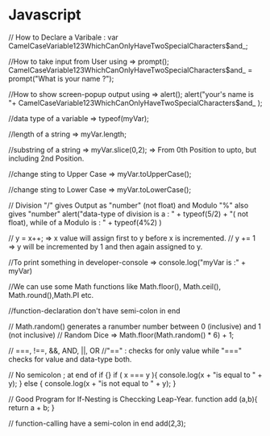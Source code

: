 # Javascript

// How to Declare a Varibale :
var CamelCaseVariable123WhichCanOnlyHaveTwoSpecialCharacters$and_;

//How to take input from User using => prompt();
CamelCaseVariable123WhichCanOnlyHaveTwoSpecialCharacters$and_ = prompt("What is your name ?");

//How to show screen-popup output using => alert();
alert("your's name is "+ CamelCaseVariable123WhichCanOnlyHaveTwoSpecialCharacters$and_ );

//data type of a variable => typeof(myVar);

//length of a string => myVar.length;

//substring of a string => myVar.slice(0,2); => From 0th Position to upto, but including 2nd Position.

//change sting to Upper Case => myVar.toUpperCase();

//change sting to Lower Case => myVar.toLowerCase();

// Division "/" gives Output as "number" (not float) and Modulo "%" also gives "number"
alert("data-type of division is a : " + typeof(5/2) + "( not float), while of a Modulo is : " + typeof(4%2) )

// y = x++; => x value will assign first to y before x is incremented.
// y += 1 => y will be incremented by 1 and then again assigned to y.

//To print something in developer-console => console.log("myVar is :" + myVar)

//We can use some Math functions like Math.floor(), Math.ceil(), Math.round(),Math.PI etc. 

//function-declaration don't have semi-colon in end

// Math.random() generates a ranumber number between 0 (inclusive) and 1 (not inclusive)
// Random Dice => Math.floor(Math.random() * 6) + 1;

// ===, !==, &&, AND, ||, OR
//"==" : checks for only value while "===" checks for value and data-type both.

// No semicolon ; at end of if {}
if ( x === y ){
	console.log(x + "is equal to " + y);
	} else {
		console.log(x + "is not equal to " + y);
	}
	
// Good Program for If-Nesting is Checcking Leap-Year.
function add (a,b){
    return a + b;
}

// function-calling have a semi-colon in end
add(2,3);
